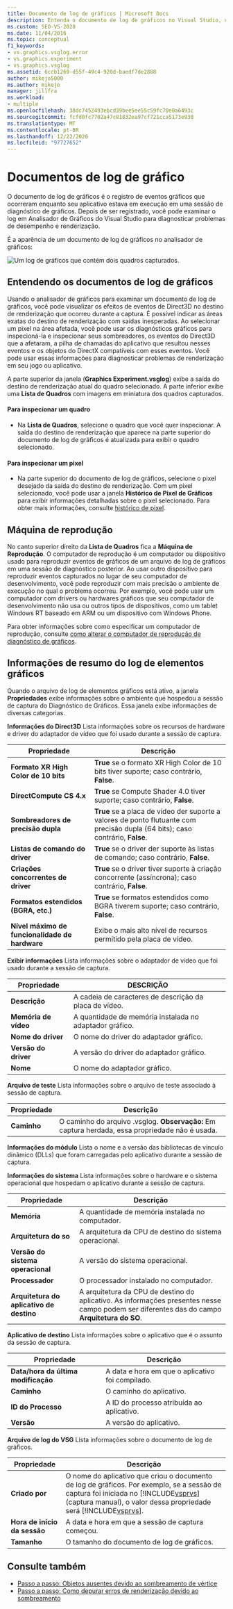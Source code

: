 ```yaml
---
title: Documento de log de gráficos | Microsoft Docs
description: Entenda o documento de log de gráficos no Visual Studio, que registra eventos gráficos que ocorreram enquanto um aplicativo estava em execução em uma sessão de diagnóstico de gráficos.
ms.custom: SEO-VS-2020
ms.date: 11/04/2016
ms.topic: conceptual
f1_keywords:
- vs.graphics.vsglog.error
- vs.graphics.experiment
- vs.graphics.vsglog
ms.assetid: 6ccb1269-d55f-49c4-920d-baedf7de2888
author: mikejo5000
ms.author: mikejo
manager: jillfra
ms.workload:
- multiple
ms.openlocfilehash: 38dc7452493ebcd39bee5ee55c59fc70e0a6493c
ms.sourcegitcommit: fcfd0fc7702a47c81832ea97cf721cca5173e930
ms.translationtype: MT
ms.contentlocale: pt-BR
ms.lasthandoff: 12/22/2020
ms.locfileid: "97727652"
---
```

# <a name="graphics-log-document"></a>Documentos de log de gráfico
O documento de log de gráficos é o registro de eventos gráficos que ocorreram enquanto seu aplicativo estava em execução em uma sessão de diagnóstico de gráficos. Depois de ser registrado, você pode examinar o log em Analisador de Gráficos do Visual Studio para diagnosticar problemas de desempenho e renderização.

 É a aparência de um documento de log de gráficos no analisador de gráficos:

 ![Um log de gráficos que contém dois quadros capturados.](media/gfx_diag_demo_graphics_log_orientation.png "gfx_diag_demo_graphics_log_orientation")

## <a name="understanding-graphics-log-documents"></a>Entendendo os documentos de log de gráficos
 Usando o analisador de gráficos para examinar um documento de log de gráficos, você pode visualizar os efeitos de eventos de Direct3D no destino de renderização que ocorreu durante a captura. É possível indicar as áreas exatas do destino de renderização com saídas inesperadas. Ao selecionar um pixel na área afetada, você pode usar os diagnósticos gráficos para inspecioná-la e inspecionar seus sombreadores, os eventos do Direct3D que a afetaram, a pilha de chamadas do aplicativo que resultou nesses eventos e os objetos do DirectX compatíveis com esses eventos. Você pode usar essas informações para diagnosticar problemas de renderização em seu jogo ou aplicativo.

 A parte superior da janela (**Graphics Experiment.vsglog**) exibe a saída do destino de renderização atual do quadro selecionado. A parte inferior exibe uma **Lista de Quadros** com imagens em miniatura dos quadros capturados.

#### <a name="to-inspect-a-frame"></a>Para inspecionar um quadro

- Na **Lista de Quadros**, selecione o quadro que você quer inspecionar. A saída do destino de renderização que aparece na parte superior do documento de log de gráficos é atualizada para exibir o quadro selecionado.

#### <a name="to-inspect-a-pixel"></a>Para inspecionar um pixel

- Na parte superior do documento de log de gráficos, selecione o pixel desejado da saída do destino de renderização. Com um pixel selecionado, você pode usar a janela **Histórico de Pixel de Gráficos** para exibir informações detalhadas sobre o pixel selecionado. Para obter mais informações, consulte [histórico de pixel](graphics-pixel-history.md).

## <a name="playback-machine"></a>Máquina de reprodução
 No canto superior direito da **Lista de Quadros** fica a **Máquina de Reprodução**. O computador de reprodução é um computador ou dispositivo usado para reproduzir eventos de gráficos de um arquivo de log de gráficos em uma sessão de diagnóstico posterior. Ao usar outro dispositivo para reproduzir eventos capturados no lugar de seu computador de desenvolvimento, você pode reproduzir com mais precisão o ambiente de execução no qual o problema ocorreu. Por exemplo, você pode usar um computador com drivers ou hardwares gráficos que seu computador de desenvolvimento não usa ou outros tipos de dispositivos, como um tablet Windows RT baseado em ARM ou um dispositivo com Windows Phone.

 Para obter informações sobre como especificar um computador de reprodução, consulte [como alterar o computador de reprodução de diagnóstico de gráficos](how-to-change-the-graphics-diagnostics-playback-machine.md).

## <a name="graphics-log-summary-information"></a>Informações de resumo do log de elementos gráficos
 Quando o arquivo de log de elementos gráficos está ativo, a janela **Propriedades** exibe informações sobre o ambiente que hospedou a sessão de captura do Diagnóstico de Gráficos. Essa janela exibe informações de diversas categorias.

 **Informações do Direct3D** Lista informações sobre os recursos de hardware e driver do adaptador de vídeo que foi usado durante a sessão de captura.

|Propriedade|Descrição|
|--------------|-----------------|
|**Formato XR High Color de 10 bits**|**True** se o formato XR High Color de 10 bits tiver suporte; caso contrário, **False**.|
|**DirectCompute CS 4.x**|**True** se Compute Shader 4.0 tiver suporte; caso contrário, **False**.|
|**Sombreadores de precisão dupla**|**True** se a placa de vídeo der suporte a valores de ponto flutuante com precisão dupla (64 bits); caso contrário, **False**.|
|**Listas de comando do driver**|**True** se o driver der suporte às listas de comando; caso contrário, **False**.|
|**Criações concorrentes de driver**|**True** se o driver tiver suporte à criação concorrente (assíncrona); caso contrário, **False**.|
|**Formatos estendidos (BGRA, etc.)**|**True** se formatos estendidos como BGRA tiverem suporte; caso contrário, **False**.|
|**Nível máximo de funcionalidade de hardware**|Exibe o mais alto nível de recursos permitido pela placa de vídeo.|

 **Exibir informações** Lista informações sobre o adaptador de vídeo que foi usado durante a sessão de captura.

|Propriedade|DESCRIÇÃO|
|--------------|-----------------|
|**Descrição**|A cadeia de caracteres de descrição da placa de vídeo.|
|**Memória de vídeo**|A quantidade de memória instalada no adaptador gráfico.|
|**Nome do driver**|O nome do driver do adaptador gráfico.|
|**Versão do driver**|A versão do driver do adaptador gráfico.|
|**Nome**|O nome do adaptador gráfico.|

 **Arquivo de teste** Lista informações sobre o arquivo de teste associado à sessão de captura.

|Propriedade|Descrição|
|--------------|-----------------|
|**Caminho**|O caminho do arquivo .vsglog. **Observação:**  Em captura herdada, essa propriedade não é usada.|

 **Informações do módulo** Lista o nome e a versão das bibliotecas de vínculo dinâmico (DLLs) que foram carregadas pelo aplicativo durante a sessão de captura.

 **Informações do sistema** Lista informações sobre o hardware e o sistema operacional que hospedam o aplicativo durante a sessão de captura.

|Propriedade|Descrição|
|--------------|-----------------|
|**Memória**|A quantidade de memória instalada no computador.|
|**Arquitetura do so**|A arquitetura da CPU de destino do sistema operacional.|
|**Versão do sistema operacional**|A versão do sistema operacional.|
|**Processador**|O processador instalado no computador.|
|**Arquitetura do aplicativo de destino**|A arquitetura da CPU de destino do aplicativo. As informações presentes nesse campo podem ser diferentes das do campo **Arquitetura do SO**.|

 **Aplicativo de destino** Lista informações sobre o aplicativo que é o assunto da sessão de captura.

|Propriedade|Descrição|
|--------------|-----------------|
|**Data/hora da última modificação**|A data e hora em que o aplicativo foi compilado.|
|**Caminho**|O caminho do aplicativo.|
|**ID do Processo**|A ID do processo atribuída ao aplicativo.|
|**Versão**|A versão do aplicativo.|

 **Arquivo de log do VSG** Lista informações sobre o documento de log de gráficos.

| Propriedade | Descrição |
|------------------------| - |
| **Criado por** | O nome do aplicativo que criou o documento de log de gráficos. Por exemplo, se a sessão de captura foi iniciada no [!INCLUDE[vsprvs](../../code-quality/includes/vsprvs_md.md)] (captura manual), o valor dessa propriedade será [!INCLUDE[vsprvs](../../code-quality/includes/vsprvs_md.md)]. |
| **Hora de início da sessão** | A data e hora em que a sessão de captura começou. |
| **Tamanho** | O tamanho do documento de log de gráficos. |

## <a name="see-also"></a>Consulte também
- [Passo a passo: Objetos ausentes devido ao sombreamento de vértice](walkthrough-missing-objects-due-to-vertex-shading.md)
- [Passo a passo: Como depurar erros de renderização devido ao sombreamento](walkthrough-debugging-rendering-errors-due-to-shading.md)